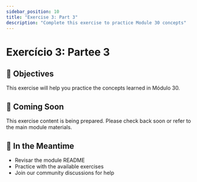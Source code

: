 ```yaml
---
sidebar_position: 10
title: "Exercise 3: Part 3"
description: "Complete this exercise to practice Module 30 concepts"
---
```


# Exercício 3: Partee 3

## 🎯 Objectives

This exercise will help you practice the concepts learned in Módulo 30.

## 📝 Coming Soon

This exercise content is being prepared. Please check back soon or refer to the main module materials.

## 🚀 In the Meantime

- Revisar the module README
- Practice with the available exercises
- Join our community discussions for help
